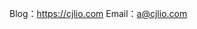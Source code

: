 Blog：<a href="https://cjlio.com" align="center">https://cjlio.com</a>
Email：<a href="mailto:a@cjlio.com" align="center">a@cjlio.com</a>

